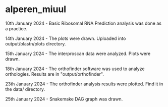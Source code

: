 # alperen_miuul
10th January 2024 - Basic Ribosomal RNA Prediction analysis was done as a practice.

14th January 2024 - The plots were drawn. Uploaded into output/blastn/plots directory.

15th January 2024 - The interproscan data were analyzed. Plots were drawn.

18th January 2024 - The orthofinder software was used to analyze orthologies. Results are in "output/orthofinder".

23th January 2024 - The orthofinder analysis results were plotted. Find it in the data/ directory.

25th January 2024 - Snakemake DAG graph was drawn.